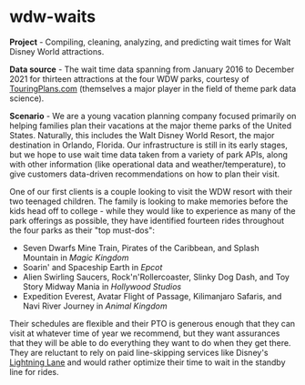 # wdw-waits
**Project** - Compiling, cleaning, analyzing, and predicting wait times for Walt Disney World attractions.

**Data source** - The wait time data spanning from January 2016 to December 2021 for thirteen attractions at the four WDW parks, courtesy of [TouringPlans.com](https://touringplans.com/blog/disney-world-wait-times-available-for-data-science-and-machine-learning/) (themselves a major player in the field of theme park data science).

**Scenario** - We are a young vacation planning company focused primarily on helping families plan their vacations at the major theme parks of the United States. Naturally, this includes the Walt Disney World Resort, the major destination in Orlando, Florida. Our infrastructure is still in its early stages, but we hope to use wait time data taken from a variety of park APIs, along with other information (like operational data and weather/temperature), to give customers data-driven recommendations on how to plan their visit.

One of our first clients is a couple looking to visit the WDW resort with their two teenaged children. The family is looking to make memories before the kids head off to college - while they would like to experience as many of the park offerings as possible, they have identified fourteen rides throughout the four parks as their "top must-dos":
- Seven Dwarfs Mine Train, Pirates of the Caribbean, and Splash Mountain in _Magic Kingdom_
- Soarin' and Spaceship Earth in _Epcot_
- Alien Swirling Saucers, Rock'n'Rollercoaster, Slinky Dog Dash, and Toy Story Midway Mania in _Hollywood Studios_
- Expedition Everest, Avatar Flight of Passage, Kilimanjaro Safaris, and Navi River Journey in _Animal Kingdom_

Their schedules are flexible and their PTO is generous enough that they can visit at whatever time of year we recommend, but they want assurances that they will be able to do everything they want to do when they get there. They are reluctant to rely on paid line-skipping services like Disney's [Lightning Lane](https://disneyworld.disney.go.com/genie/lightning-lane/) and would rather optimize their time to wait in the standby line for rides.
